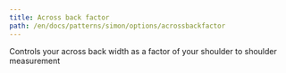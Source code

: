 ```yaml
---
title: Across back factor
path: /en/docs/patterns/simon/options/acrossbackfactor
---
```


Controls your across back width as a factor of your shoulder to shoulder measurement
